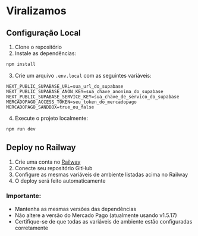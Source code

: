 # Viralizamos

## Configuração Local

1. Clone o repositório
2. Instale as dependências:
```bash
npm install
```

3. Crie um arquivo `.env.local` com as seguintes variáveis:
```
NEXT_PUBLIC_SUPABASE_URL=sua_url_do_supabase
NEXT_PUBLIC_SUPABASE_ANON_KEY=sua_chave_anonima_do_supabase
NEXT_PUBLIC_SUPABASE_SERVICE_KEY=sua_chave_de_servico_do_supabase
MERCADOPAGO_ACCESS_TOKEN=seu_token_do_mercadopago
MERCADOPAGO_SANDBOX=true_ou_false
```

4. Execute o projeto localmente:
```bash
npm run dev
```

## Deploy no Railway

1. Crie uma conta no [Railway](https://railway.app)
2. Conecte seu repositório GitHub
3. Configure as mesmas variáveis de ambiente listadas acima no Railway
4. O deploy será feito automaticamente

### Importante:
- Mantenha as mesmas versões das dependências
- Não altere a versão do Mercado Pago (atualmente usando v1.5.17)
- Certifique-se de que todas as variáveis de ambiente estão configuradas corretamente

